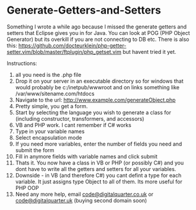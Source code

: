 Generate-Getters-and-Setters
============================

Something I wrote a while ago because I missed the generate getters and setters that Eclipse gives you in for Java. You can look at POG (PHP Object Generator) but its overkill if you are not connecting to DB etc. There is also this: https://github.com/docteurklein/php-getter-setter.vim/blob/master/ftplugin/php_getset.vim but havent tried it yet.

Instructions:
1) all you need is the .php file
2) Drop it on your server in an executable directory so for windows that would probably be c:/inetpub/wwwroot and on links something like /var/www/sitename.com/htdocs
3) Navigate to the url: http://www.example.com/generateObject.php
4) Pretty simple, you get a form.
5) Start by selecting the language you wish to generate a class for (including constructor, transformers, and accessors)
6) VB and PHP work. I cant remember if C# works
7) Type in your variable names
8) Select encapsulation mode
9) If you need more variables, enter the number of fields you need and submit the form
10) Fill in anymore fields with variable names and click submit
11) Thats it. You now have a class in VB or PHP (or possibly C#) and you dont have to write all the getters and setters for all your variables.
12) Downside - in VB (and therefore C#) you cant defint a type for each variable. It just assigns type Object to all of them. Its more useful for PHP OOP
13) Need any more help, email code@digitalquarter.co.uk or code@digitalquarter.uk (buying second domain soon)
